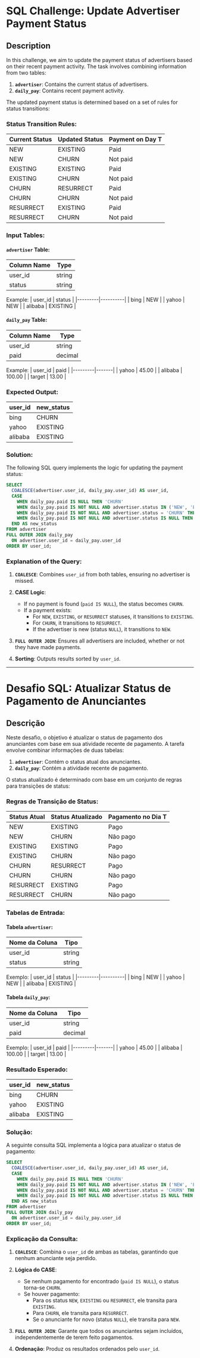 # SQL Challenge: Update Advertiser Payment Status

## Description

In this challenge, we aim to update the payment status of advertisers based on their recent payment activity. The task involves combining information from two tables:

1. **`advertiser`**: Contains the current status of advertisers.
2. **`daily_pay`**: Contains recent payment activity.

The updated payment status is determined based on a set of rules for status transitions:

### Status Transition Rules:
| Current Status | Updated Status | Payment on Day T |
|----------------|----------------|------------------|
| NEW            | EXISTING       | Paid             |
| NEW            | CHURN          | Not paid         |
| EXISTING       | EXISTING       | Paid             |
| EXISTING       | CHURN          | Not paid         |
| CHURN          | RESURRECT      | Paid             |
| CHURN          | CHURN          | Not paid         |
| RESURRECT      | EXISTING       | Paid             |
| RESURRECT      | CHURN          | Not paid         |

### Input Tables:
#### `advertiser` Table:
| Column Name | Type   |
|-------------|--------|
| user_id     | string |
| status      | string |

Example:
| user_id | status   |
|---------|----------|
| bing    | NEW      |
| yahoo   | NEW      |
| alibaba | EXISTING |

#### `daily_pay` Table:
| Column Name | Type    |
|-------------|---------|
| user_id     | string  |
| paid        | decimal |

Example:
| user_id | paid  |
|---------|-------|
| yahoo   | 45.00 |
| alibaba | 100.00 |
| target  | 13.00 |

### Expected Output:
| user_id | new_status |
|---------|------------|
| bing    | CHURN      |
| yahoo   | EXISTING   |
| alibaba | EXISTING   |

### Solution:
The following SQL query implements the logic for updating the payment status:

```sql
SELECT
  COALESCE(advertiser.user_id, daily_pay.user_id) AS user_id,
  CASE
    WHEN daily_pay.paid IS NULL THEN 'CHURN'
    WHEN daily_pay.paid IS NOT NULL AND advertiser.status IN ('NEW', 'EXISTING', 'RESURRECT') THEN 'EXISTING'
    WHEN daily_pay.paid IS NOT NULL AND advertiser.status = 'CHURN' THEN 'RESURRECT'
    WHEN daily_pay.paid IS NOT NULL AND advertiser.status IS NULL THEN 'NEW'
  END AS new_status
FROM advertiser
FULL OUTER JOIN daily_pay
  ON advertiser.user_id = daily_pay.user_id
ORDER BY user_id;
```

### Explanation of the Query:
1. **`COALESCE`**:
   Combines `user_id` from both tables, ensuring no advertiser is missed.

2. **CASE Logic**:
   - If no payment is found (`paid IS NULL`), the status becomes `CHURN`.
   - If a payment exists:
     - For `NEW`, `EXISTING`, or `RESURRECT` statuses, it transitions to `EXISTING`.
     - For `CHURN`, it transitions to `RESURRECT`.
     - If the advertiser is new (status `NULL`), it transitions to `NEW`.

3. **`FULL OUTER JOIN`**:
   Ensures all advertisers are included, whether or not they have made payments.

4. **Sorting**:
   Outputs results sorted by `user_id`.

---

# Desafio SQL: Atualizar Status de Pagamento de Anunciantes

## Descrição

Neste desafio, o objetivo é atualizar o status de pagamento dos anunciantes com base em sua atividade recente de pagamento. A tarefa envolve combinar informações de duas tabelas:

1. **`advertiser`**: Contém o status atual dos anunciantes.
2. **`daily_pay`**: Contém a atividade recente de pagamento.

O status atualizado é determinado com base em um conjunto de regras para transições de status:

### Regras de Transição de Status:
| Status Atual  | Status Atualizado | Pagamento no Dia T |
|---------------|-------------------|---------------------|
| NEW           | EXISTING          | Pago                |
| NEW           | CHURN             | Não pago           |
| EXISTING      | EXISTING          | Pago                |
| EXISTING      | CHURN             | Não pago           |
| CHURN         | RESURRECT         | Pago                |
| CHURN         | CHURN             | Não pago           |
| RESURRECT     | EXISTING          | Pago                |
| RESURRECT     | CHURN             | Não pago           |

### Tabelas de Entrada:
#### Tabela `advertiser`:
| Nome da Coluna | Tipo   |
|----------------|--------|
| user_id        | string |
| status         | string |

Exemplo:
| user_id | status   |
|---------|----------|
| bing    | NEW      |
| yahoo   | NEW      |
| alibaba | EXISTING |

#### Tabela `daily_pay`:
| Nome da Coluna | Tipo    |
|----------------|---------|
| user_id        | string  |
| paid           | decimal |

Exemplo:
| user_id | paid  |
|---------|-------|
| yahoo   | 45.00 |
| alibaba | 100.00 |
| target  | 13.00 |

### Resultado Esperado:
| user_id | new_status |
|---------|------------|
| bing    | CHURN      |
| yahoo   | EXISTING   |
| alibaba | EXISTING   |

### Solução:
A seguinte consulta SQL implementa a lógica para atualizar o status de pagamento:

```sql
SELECT
  COALESCE(advertiser.user_id, daily_pay.user_id) AS user_id,
  CASE
    WHEN daily_pay.paid IS NULL THEN 'CHURN'
    WHEN daily_pay.paid IS NOT NULL AND advertiser.status IN ('NEW', 'EXISTING', 'RESURRECT') THEN 'EXISTING'
    WHEN daily_pay.paid IS NOT NULL AND advertiser.status = 'CHURN' THEN 'RESURRECT'
    WHEN daily_pay.paid IS NOT NULL AND advertiser.status IS NULL THEN 'NEW'
  END AS new_status
FROM advertiser
FULL OUTER JOIN daily_pay
  ON advertiser.user_id = daily_pay.user_id
ORDER BY user_id;
```

### Explicação da Consulta:
1. **`COALESCE`**:
   Combina o `user_id` de ambas as tabelas, garantindo que nenhum anunciante seja perdido.

2. **Lógica do CASE**:
   - Se nenhum pagamento for encontrado (`paid IS NULL`), o status torna-se `CHURN`.
   - Se houver pagamento:
     - Para os status `NEW`, `EXISTING` ou `RESURRECT`, ele transita para `EXISTING`.
     - Para `CHURN`, ele transita para `RESURRECT`.
     - Se o anunciante for novo (status `NULL`), ele transita para `NEW`.

3. **`FULL OUTER JOIN`**:
   Garante que todos os anunciantes sejam incluídos, independentemente de terem feito pagamentos.

4. **Ordenação**:
   Produz os resultados ordenados pelo `user_id`.

